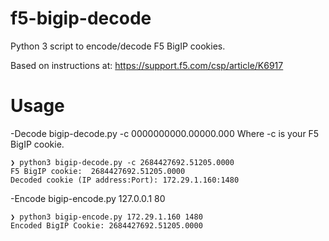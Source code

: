 # f5-bigip-decode
Python 3 script to encode/decode F5 BigIP cookies.

Based on instructions at: https://support.f5.com/csp/article/K6917

# Usage
-Decode
bigip-decode.py -c 0000000000.00000.000
Where -c is your F5 BigIP cookie.

```
❯ python3 bigip-decode.py -c 2684427692.51205.0000
F5 BigIP cookie:  2684427692.51205.0000
Decoded cookie (IP address:Port): 172.29.1.160:1480
```

-Encode
bigip-encode.py 127.0.0.1 80

```
❯ python3 bigip-encode.py 172.29.1.160 1480
Encoded BigIP Cookie: 2684427692.51205.0000
```


